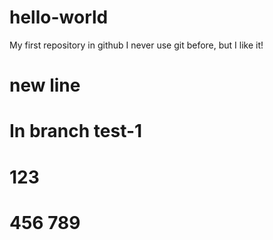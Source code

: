 # hello-world
My first repository in github
I never use git before, but I like it!
# new line
# In branch test-1
# 123
# 456 789
